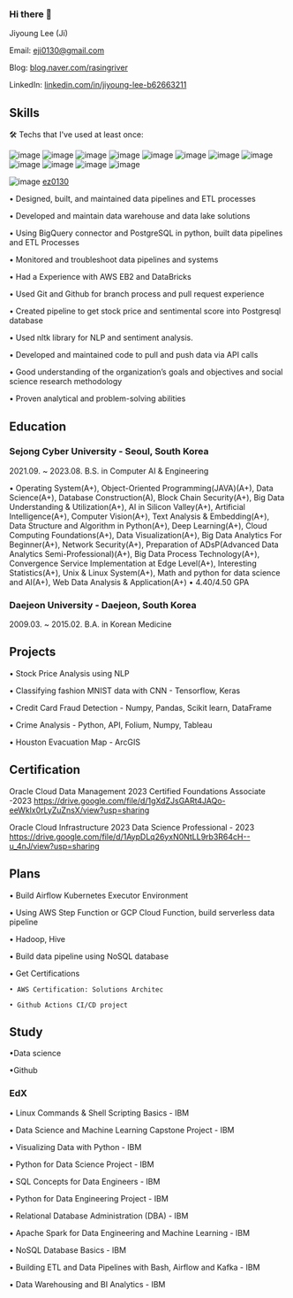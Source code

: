 ### Hi there 👋

<!--
**ez0130/ez0130** is a ✨ _special_ ✨ repository because its `README.md` (this file) appears on your GitHub profile.

Here are some ideas to get you started:

- 🔭 I’m currently working on ...
- 🌱 I’m currently learning ...
- 👯 I’m looking to collaborate on ...
- 🤔 I’m looking for help with ...
- 💬 Ask me about ...
- 📫 How to reach me: ...
- 😄 Pronouns: ...
- ⚡ Fun fact: ...
-->
Jiyoung Lee (Ji) 

Email: eji0130@gmail.com 

Blog: [blog.naver.com/rasingriver](https://blog.naver.com/rasingriver) 

LinkedIn: [linkedin.com/in/jiyoung-lee-b62663211](https://www.linkedin.com/in/jiyoung-lee-b62663211/)



## Skills
🛠️ Techs that I've used at least once:

![image](https://github.com/ez0130/ez0130/assets/75259368/3fd8b832-1bb8-42dc-b5c1-7fb110dca73d)
![image](https://github.com/ez0130/ez0130/assets/75259368/bfd804ad-98a2-4e95-b88d-ac1856593cad)
![image](https://github.com/ez0130/ez0130/assets/75259368/20f4f0d2-371f-4e93-9f36-4525c85bdf03)
![image](https://github.com/ez0130/ez0130/assets/75259368/a5c362bf-6644-4e33-892d-9b5cea9dbe23)
![image](https://github.com/ez0130/ez0130/assets/75259368/668979f1-3302-405b-85fe-67cf25fca9d0)
![image](https://github.com/ez0130/ez0130/assets/75259368/e2859e92-f4b6-4da2-bac5-d459776dc5fb)
![image](https://github.com/ez0130/ez0130/assets/75259368/ddf9931f-536b-40da-93ab-4eceda2bbf89)
![image](https://github.com/ez0130/ez0130/assets/75259368/c19d693f-9bfe-439e-98cc-73a16f3c6c02)
![image](https://github.com/ez0130/ez0130/assets/75259368/2a869e75-8409-423a-a1ad-c92256366cce)
![image](https://github.com/ez0130/ez0130/assets/75259368/2299f2bd-3718-48cc-a219-b698352076cf)
![image](https://github.com/ez0130/ez0130/assets/75259368/dfaa6cbb-7adf-4202-81f3-2f837aaabd44)
![image](https://github.com/ez0130/ez0130/assets/75259368/e40b6a08-0f13-4860-8ee7-d82e0c3562c7)

![image](https://github.com/ez0130/ez0130/assets/75259368/c51bf26d-2193-4535-a27d-15a0658b8744)
[ ez0130
](https://leetcode.com/ez0130)


•	Designed, built, and maintained data pipelines and ETL processes

•	Developed and maintain data warehouse and data lake solutions

•	Using BigQuery connector and PostgreSQL in python, built data pipelines and ETL Processes

•	Monitored and troubleshoot data pipelines and systems

•	Had a Experience with AWS EB2 and DataBricks

•	Used Git and Github for branch process and pull request experience

•	Created pipeline to get stock price and sentimental score into Postgresql database

•	Used nltk library for NLP and sentiment analysis. 

• Developed and maintained code to pull and push data via API calls

•	Good understanding of the organization’s goals and objectives and social science research methodology

•	Proven analytical and problem-solving abilities

## Education

### Sejong Cyber University  - Seoul, South Korea
2021.09. ~ 2023.08.
B.S. in Computer AI & Engineering

• Operating System(A+), Object-Oriented Programming(JAVA)(A+), Data Science(A+), Database Construction(A), Block Chain Security(A+), Big Data Understanding & Utilization(A+), AI in Silicon Valley(A+), Artificial Intelligence(A+), Computer Vision(A+), Text Analysis & Embedding(A+), Data Structure and Algorithm in Python(A+), Deep Learning(A+), Cloud Computing Foundations(A+), Data Visualization(A+), Big Data Analytics For Beginner(A+), Network Security(A+), Preparation of ADsP(Advanced Data Analytics Semi-Professional)(A+), Big Data Process Technology(A+), Convergence Service Implementation at Edge Level(A+), Interesting Statistics(A+), Unix & Linux System(A+), Math and python for data science and AI(A+), Web Data Analysis & Application(A+)
• 4.40/4.50 GPA

### Daejeon University - Daejeon, South Korea
2009.03. ~ 2015.02.
B.A. in Korean Medicine



## Projects
• Stock Price Analysis using NLP

• Classifying fashion MNIST data with CNN - Tensorflow, Keras

• Credit Card Fraud Detection - Numpy, Pandas, Scikit learn,  DataFrame

• Crime Analysis - Python, API, Folium, Numpy, Tableau

• Houston Evacuation Map - ArcGIS

## Certification
Oracle Cloud Data Management 2023 Certified Foundations Associate -2023 
https://drive.google.com/file/d/1gXdZJsGARt4JAQo-eeWklx0rLyZuZnsX/view?usp=sharing

Oracle Cloud Infrastructure 2023 Data Science Professional - 2023
https://drive.google.com/file/d/1AypDLq26yxN0NtLL9rb3R64cH--u_4nJ/view?usp=sharing


## Plans
• Build Airflow Kubernetes Executor Environment

• Using AWS Step Function or GCP Cloud Function, build serverless data pipeline 

• Hadoop, Hive

• Build data pipeline using NoSQL database

• Get Certifications

    • AWS Certification: Solutions Architec
    
    • Github Actions CI/CD project


## Study

•Data science 

•Github

### EdX
• Linux Commands & Shell Scripting Basics - IBM

• Data Science and Machine Learning Capstone Project - IBM

• Visualizing Data with Python - IBM

• Python for Data Science Project - IBM

• SQL Concepts for Data Engineers - IBM

• Python for Data Engineering Project - IBM

• Relational Database Administration (DBA) - IBM

• Apache Spark for Data Engineering and Machine Learning - IBM

• NoSQL Database Basics - IBM

• Building ETL and Data Pipelines with Bash, Airflow and Kafka - IBM

• Data Warehousing and BI Analytics - IBM



